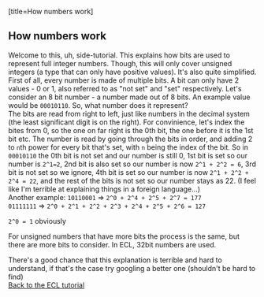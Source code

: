 [title=How numbers work]
## How numbers work
Welcome to this, uh, side-tutorial. This explains how bits are used to represent full integer numbers. Though, this will only cover unsigned integers (a type that can only have positive values). It's also quite simplified.  
First of all, every number is made of multiple bits. A bit can only have 2 values - 0 or 1, also referred to as "not set" and "set" respectively. Let's consider an 8 bit number - a number made out of 8 bits. An example value would be `00010110`. So, what number does it represent?  
The bits are read from right to left, just like numbers in the decimal system (the least significant digit is on the right). For convinience, let's index the bites from 0, so the one on far right is the 0th bit, the one before it is the 1st bit etc. The number is read by going through the bits in order, and adding 2 to `n`th power for every bit that's set, with `n` being the index of the bit. So in `00010110` the 0th bit is not set and our number is still 0, 1st bit is set so our number is `2^1=2`, 2nd bit is also set so our number is now `2^1 + 2^2 = 6`, 3rd bit is not set so we ignore, 4th bit is set so our number is now `2^1 + 2^2 + 2^4 = 22`, and the rest of the bits is not set so our number stays as 22. (I feel like I'm terrible at explaining things in a foreign language\.\.\.)  
Another example: `10110001` => `2^0 + 2^4 + 2^5 + 2^7 = 177`  
`01111111` => `2^0 + 2^1 + 2^2 + 2^3 + 2^4 + 2^5 + 2^6 = 127`  
  
`2^0 = 1` obviously  
  
For unsigned numbers that have more bits the process is the same, but there are more bits to consider. In ECL, 32bit numbers are used.  
  
There's a good chance that this explanation is terrible and hard to understand, if that's the case try googling a better one (shouldn't be hard to find)  
[Back to the ECL tutorial](#b=ecl-tutorial/&p=4)